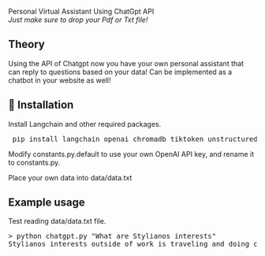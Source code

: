 Personal Virtual Assistant Using ChatGpt API 
<br>
<i>Just make sure to drop your Pdf or Txt file!</i>

## Theory
Using the API of Chatgpt now you have your own personal assistant that can reply to questions based on your data!
Can be implemented as a chatbot in your website as well!


## 🚀 Installation
Install Langchain and other required packages.

<pre> pip install langchain openai chromadb tiktoken unstructured </pre>


Modify constants.py.default to use your own OpenAI API key, and rename it to constants.py.

Place your own data into data/data.txt

## Example usage
Test reading data/data.txt file.

<pre>> python chatgpt.py "What are Stylianos interests"
Stylianos interests outside of work is traveling and doing calisthenics. </pre>



